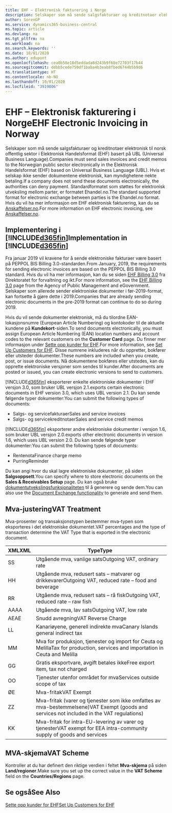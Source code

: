 ```yaml
---
title: EHF – Elektronisk fakturering i Norge
description: Selskaper som må sende salgsfakturaer og kreditnotaer elektronisk til norsk offentlig sektor i Elektronisk Handelsformat (EHF) basert på UBL (Universal Business Language).
author: SorenGP
ms.service: dynamics365-business-central
ms.topic: article
ms.devlang: na
ms.tgt_pltfrm: na
ms.workload: na
ms.search.keywords: ''
ms.date: 10/01/2020
ms.author: edupont
ms.openlocfilehash: cea0b58e18d5eddada8d243b9f68e72703f17b44
ms.sourcegitcommit: ddbb5cede750df1baba4b3eab8fbed6744b5b9d6
ms.translationtype: HT
ms.contentlocale: nb-NO
ms.lasthandoff: 10/01/2020
ms.locfileid: "3919806"
---
```

# <a name="ehf-electronic-invoicing-in-norway"></a><span data-ttu-id="b35c2-103">EHF – Elektronisk fakturering i Norge</span><span class="sxs-lookup"><span data-stu-id="b35c2-103">EHF Electronic Invoicing in Norway</span></span>
<span data-ttu-id="b35c2-104">Selskaper som må sende salgsfakturaer og kreditnotaer elektronisk til norsk offentlig sektor i Elektronisk Handelsformat (EHF) basert på UBL (Universal Business Language).</span><span class="sxs-lookup"><span data-stu-id="b35c2-104">Companies must send sales invoices and credit memos to the Norwegian public sector electronically in the Elektronisk Handelsformat (EHF) based on Universal Business Language (UBL).</span></span> <span data-ttu-id="b35c2-105">Hvis et selskap ikke sender dokumentene elektronisk, kan myndighetene nekte betaling.</span><span class="sxs-lookup"><span data-stu-id="b35c2-105">If a company does not send these documents electronically, the authorities can deny payment.</span></span> <span data-ttu-id="b35c2-106">Standardformatet som støttes for elektronisk utveksling mellom parter, er formatet Ehandel.no.</span><span class="sxs-lookup"><span data-stu-id="b35c2-106">The standard supported format for electronic exchange between parties is the Ehandel.no format.</span></span> <span data-ttu-id="b35c2-107">Hvis du vil ha mer informasjon om EHF elektronisk fakturering, kan du se [Anskaffelser.no](https://www.anskaffelser.no).</span><span class="sxs-lookup"><span data-stu-id="b35c2-107">For more information on EHF electronic invoicing, see [Anskaffelser.no](https://www.anskaffelser.no).</span></span>  

## <a name="implementation-in-d365fin"></a><span data-ttu-id="b35c2-108">Implementering i [!INCLUDE[d365fin](../../includes/d365fin_md.md)]</span><span class="sxs-lookup"><span data-stu-id="b35c2-108">Implementation in [!INCLUDE[d365fin](../../includes/d365fin_md.md)]</span></span>  
<span data-ttu-id="b35c2-109">Fra januar 2019 vil kravene for å sende elektroniske fakturaer være basert på PEPPOL BIS Billing 3.0-standarden.</span><span class="sxs-lookup"><span data-stu-id="b35c2-109">From January, 2019, the requirements for sending electronic invoices are based on the PEPPOL BIS Billing 3.0 standard.</span></span> <span data-ttu-id="b35c2-110">Hvis du vil ha mer informasjon, kan du se siden [EHF Billing 3.0](https://test-vefa.difi.no/ehf/g3/billing-3.0/norway/) fra Direktoratet for forvaltning og ikt.</span><span class="sxs-lookup"><span data-stu-id="b35c2-110">For more information, see the [EHF Billing 3.0](https://test-vefa.difi.no/ehf/g3/billing-3.0/norway/) page from the Agency of Public Management and eGovernment.</span></span> <span data-ttu-id="b35c2-111">Selskaper som allerede sender elektroniske dokumenter i før-2019-format, kan fortsette å gjøre dette i 2019.</span><span class="sxs-lookup"><span data-stu-id="b35c2-111">Companies that are already sending electronic documents in the pre-2019 format can continue to do so during 2019.</span></span>

<span data-ttu-id="b35c2-112">Hvis du vil sende dokumenter elektronisk, må du tilordne EAN-lokasjonsnumre (European Article Numbering) og kontokoder til de aktuelle kundene på **Kundekort**-siden.</span><span class="sxs-lookup"><span data-stu-id="b35c2-112">To send documents electronically, you must assign European Article Numbering (EAN) location numbers and account codes to the relevant customers on the **Customer Card** page.</span></span> <span data-ttu-id="b35c2-113">Du finner mer informasjon under [Sette opp kunder for EHF](how-to-set-up-customers-for-ehf.md).</span><span class="sxs-lookup"><span data-stu-id="b35c2-113">For more information, see [Set Up Customers for EHF](how-to-set-up-customers-for-ehf.md).</span></span> <span data-ttu-id="b35c2-114">Disse numrene inkluderes når du oppretter, bokfører eller utsteder dokumenter.</span><span class="sxs-lookup"><span data-stu-id="b35c2-114">These numbers are included when you create, post, or issue documents.</span></span> <span data-ttu-id="b35c2-115">Nå dokumentene bokføres eller utstedes, kan du opprette elektroniske versjoner som sendes til kunder.</span><span class="sxs-lookup"><span data-stu-id="b35c2-115">After documents are posted or issued, you can create electronic versions to send to customers.</span></span>  

[!INCLUDE[d365fin](../../includes/d365fin_md.md)] <span data-ttu-id="b35c2-116">eksporterer enkelte elektroniske dokumenter i EHF versjon 3.0, som bruker UBL versjon 2.1.</span><span class="sxs-lookup"><span data-stu-id="b35c2-116">exports certain electronic documents in EHF version 3.0, which uses UBL version 2.1.</span></span> <span data-ttu-id="b35c2-117">Du kan sende følgende typer dokumenter:</span><span class="sxs-lookup"><span data-stu-id="b35c2-117">You can submit the following types of documents:</span></span>  

- <span data-ttu-id="b35c2-118">Salgs- og servicefakturaer</span><span class="sxs-lookup"><span data-stu-id="b35c2-118">Sales and service invoices</span></span>
- <span data-ttu-id="b35c2-119">Salgs- og servicekreditnotaer</span><span class="sxs-lookup"><span data-stu-id="b35c2-119">Sales and service credit memos</span></span>

[!INCLUDE[d365fin](../../includes/d365fin_md.md)] <span data-ttu-id="b35c2-120">eksporterer andre elektroniske dokumenter i versjon 1.6, som bruker UBL versjon 2.0.</span><span class="sxs-lookup"><span data-stu-id="b35c2-120">exports other electronic documents in version 1.6, which uses UBL version 2.0.</span></span> <span data-ttu-id="b35c2-121">Du kan sende følgende typer dokumenter:</span><span class="sxs-lookup"><span data-stu-id="b35c2-121">You can submit the following types of documents:</span></span>  

- <span data-ttu-id="b35c2-122">Rentenota</span><span class="sxs-lookup"><span data-stu-id="b35c2-122">Finance charge memo</span></span>  
- <span data-ttu-id="b35c2-123">Purring</span><span class="sxs-lookup"><span data-stu-id="b35c2-123">Reminder</span></span>  

<span data-ttu-id="b35c2-124">Du kan angi hvor du skal lagre elektroniske dokumenter, på siden **Salgsoppsett**.</span><span class="sxs-lookup"><span data-stu-id="b35c2-124">You can specify where to store electronic documents on the **Sales & Receivables Setup** page.</span></span> <span data-ttu-id="b35c2-125">Du kan også bruke [dokumentutvekslingsfunksjonaliteten](../../across-how-to-set-up-electronic-document-sending-and-receiving.md) til å generere og sende dem.</span><span class="sxs-lookup"><span data-stu-id="b35c2-125">You can also use the [Document Exchange functionality](../../across-how-to-set-up-electronic-document-sending-and-receiving.md) to generate and send them.</span></span>

## <a name="vat-treatment"></a><span data-ttu-id="b35c2-126">Mva-justering</span><span class="sxs-lookup"><span data-stu-id="b35c2-126">VAT Treatment</span></span>  
<span data-ttu-id="b35c2-127">Mva-prosenter og transaksjonstypen bestemmer mva-typen som eksporteres i det elektroniske dokumentet.</span><span class="sxs-lookup"><span data-stu-id="b35c2-127">VAT percentages and the type of transaction determine the VAT Type that is exported in the electronic document.</span></span>  

|<span data-ttu-id="b35c2-128">XML</span><span class="sxs-lookup"><span data-stu-id="b35c2-128">XML</span></span>|<span data-ttu-id="b35c2-129">Type</span><span class="sxs-lookup"><span data-stu-id="b35c2-129">Type</span></span>| 
|---------|----------|  
|<span data-ttu-id="b35c2-130">S</span><span class="sxs-lookup"><span data-stu-id="b35c2-130">S</span></span>|<span data-ttu-id="b35c2-131">Utgående mva, vanlige sats</span><span class="sxs-lookup"><span data-stu-id="b35c2-131">Outgoing VAT, ordinary rate</span></span>|
|<span data-ttu-id="b35c2-132">H</span><span class="sxs-lookup"><span data-stu-id="b35c2-132">H</span></span>|<span data-ttu-id="b35c2-133">Utgående mva, redusert sats – matvarer og drikkevarer</span><span class="sxs-lookup"><span data-stu-id="b35c2-133">Outgoing VAT, reduced rate – food and beverage</span></span>|
|<span data-ttu-id="b35c2-134">R</span><span class="sxs-lookup"><span data-stu-id="b35c2-134">R</span></span>|<span data-ttu-id="b35c2-135">Utgående mva, redusert sats – rå fisk</span><span class="sxs-lookup"><span data-stu-id="b35c2-135">Outgoing VAT, reduced rate – raw fish</span></span>|
|<span data-ttu-id="b35c2-136">AA</span><span class="sxs-lookup"><span data-stu-id="b35c2-136">AA</span></span>|<span data-ttu-id="b35c2-137">Utgående mva, lav sats</span><span class="sxs-lookup"><span data-stu-id="b35c2-137">Outgoing VAT, low rate</span></span>|
|<span data-ttu-id="b35c2-138">AE</span><span class="sxs-lookup"><span data-stu-id="b35c2-138">AE</span></span>|<span data-ttu-id="b35c2-139">Snudd avregning</span><span class="sxs-lookup"><span data-stu-id="b35c2-139">VAT Reverse Charge</span></span>|
|<span data-ttu-id="b35c2-140">L</span><span class="sxs-lookup"><span data-stu-id="b35c2-140">L</span></span>|<span data-ttu-id="b35c2-141">Kanariøyene, generell indirekte mva</span><span class="sxs-lookup"><span data-stu-id="b35c2-141">Canary Islands general indirect tax</span></span>|
|<span data-ttu-id="b35c2-142">M</span><span class="sxs-lookup"><span data-stu-id="b35c2-142">M</span></span>|<span data-ttu-id="b35c2-143">Mva for produksjon, tjenester og import for Ceuta og Melilla</span><span class="sxs-lookup"><span data-stu-id="b35c2-143">Tax for production, services and importation in Ceuta and Melilla</span></span>|
|<span data-ttu-id="b35c2-144">G</span><span class="sxs-lookup"><span data-stu-id="b35c2-144">G</span></span>|<span data-ttu-id="b35c2-145">Gratis eksportvare, avgift betales ikke</span><span class="sxs-lookup"><span data-stu-id="b35c2-145">Free export item, tax not charged</span></span>|
|<span data-ttu-id="b35c2-146">O</span><span class="sxs-lookup"><span data-stu-id="b35c2-146">O</span></span>|<span data-ttu-id="b35c2-147">Tjenester utenfor området for mva</span><span class="sxs-lookup"><span data-stu-id="b35c2-147">Services outside scope of tax</span></span>|
|<span data-ttu-id="b35c2-148">Ø</span><span class="sxs-lookup"><span data-stu-id="b35c2-148">E</span></span>|<span data-ttu-id="b35c2-149">Mva-fritak</span><span class="sxs-lookup"><span data-stu-id="b35c2-149">VAT Exempt</span></span>|
|<span data-ttu-id="b35c2-150">Z</span><span class="sxs-lookup"><span data-stu-id="b35c2-150">Z</span></span>|<span data-ttu-id="b35c2-151">Mva-fritak (varer og tjenester som ikke omfattes av mva-bestemmelsene)</span><span class="sxs-lookup"><span data-stu-id="b35c2-151">VAT Exempt (goods and services not included in the VAT regulations)</span></span>|
|<span data-ttu-id="b35c2-152">K</span><span class="sxs-lookup"><span data-stu-id="b35c2-152">K</span></span>|<span data-ttu-id="b35c2-153">Mva-fritak for intra-EU-levering av varer og tjenester</span><span class="sxs-lookup"><span data-stu-id="b35c2-153">VAT exempt for EEA intra-community supply of goods and services</span></span>|

## <a name="vat-scheme"></a><span data-ttu-id="b35c2-154">MVA-skjema</span><span class="sxs-lookup"><span data-stu-id="b35c2-154">VAT Scheme</span></span>
<span data-ttu-id="b35c2-155">Kontroller at du har definert den riktige verdien i feltet **Mva-skjema** på siden **Land/regioner**.</span><span class="sxs-lookup"><span data-stu-id="b35c2-155">Make sure you set up the correct value in the **VAT Scheme** field on the **Countries/Regions** page.</span></span>

## <a name="see-also"></a><span data-ttu-id="b35c2-156">Se også</span><span class="sxs-lookup"><span data-stu-id="b35c2-156">See Also</span></span>  
[<span data-ttu-id="b35c2-157">Sette opp kunder for EHF</span><span class="sxs-lookup"><span data-stu-id="b35c2-157">Set Up Customers for EHF</span></span>](how-to-set-up-customers-for-ehf.md)
